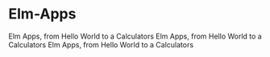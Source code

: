 # Elm-Apps
Elm Apps, from Hello World to a Calculators
Elm Apps, from Hello World to a Calculators
Elm Apps, from Hello World to a Calculators











